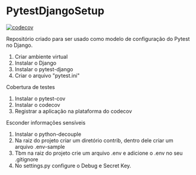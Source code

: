 # PytestDjangoSetup

[![codecov](https://codecov.io/gh/guilhermegouw/PytestDjangoSetup/branch/main/graph/badge.svg?token=VTRKETR8RH)](https://codecov.io/gh/guilhermegouw/PytestDjangoSetup)

Repositório criado para ser usado como modelo de configuração do Pytest no Django.

1. Criar ambiente virtual
2. Instalar o Django
3. Instalar o pytest-django
4. Criar o arquivo "pytest.ini"

Cobertura de testes

1. Instalar o pytest-cov
2. Instalar o codecov
3. Registrar a aplicação na plataforma do codecov

Esconder informações sensíveis

1. Instalar o python-decouple
2. Na raiz do projeto criar um diretório contrib, dentro dele criar um arquivo .env-sample
3. Tbm na raiz do projeto crie um arquivo .env e adicione o .env no seu .gitignore
4. No settings.py configure o Debug e Secret Key.